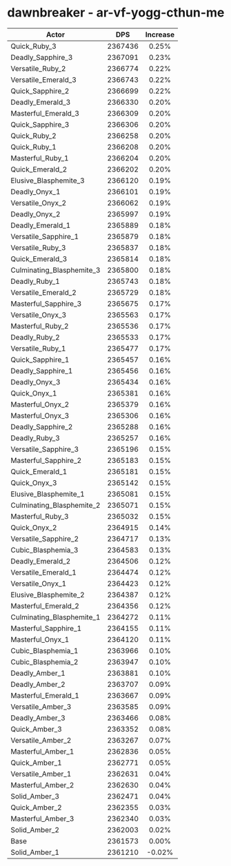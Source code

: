 # dawnbreaker - ar-vf-yogg-cthun-me
| Actor | DPS | Increase |
|---|:---:|:---:|
|Quick_Ruby_3|2367436|0.25%|
|Deadly_Sapphire_3|2367091|0.23%|
|Versatile_Ruby_2|2366774|0.22%|
|Versatile_Emerald_3|2366743|0.22%|
|Quick_Sapphire_2|2366699|0.22%|
|Deadly_Emerald_3|2366330|0.20%|
|Masterful_Emerald_3|2366309|0.20%|
|Quick_Sapphire_3|2366306|0.20%|
|Quick_Ruby_2|2366258|0.20%|
|Quick_Ruby_1|2366208|0.20%|
|Masterful_Ruby_1|2366204|0.20%|
|Quick_Emerald_2|2366202|0.20%|
|Elusive_Blasphemite_3|2366120|0.19%|
|Deadly_Onyx_1|2366101|0.19%|
|Versatile_Onyx_2|2366062|0.19%|
|Deadly_Onyx_2|2365997|0.19%|
|Deadly_Emerald_1|2365889|0.18%|
|Versatile_Sapphire_1|2365879|0.18%|
|Versatile_Ruby_3|2365837|0.18%|
|Quick_Emerald_3|2365814|0.18%|
|Culminating_Blasphemite_3|2365800|0.18%|
|Deadly_Ruby_1|2365743|0.18%|
|Versatile_Emerald_2|2365729|0.18%|
|Masterful_Sapphire_3|2365675|0.17%|
|Versatile_Onyx_3|2365563|0.17%|
|Masterful_Ruby_2|2365536|0.17%|
|Deadly_Ruby_2|2365533|0.17%|
|Versatile_Ruby_1|2365477|0.17%|
|Quick_Sapphire_1|2365457|0.16%|
|Deadly_Sapphire_1|2365456|0.16%|
|Deadly_Onyx_3|2365434|0.16%|
|Quick_Onyx_1|2365381|0.16%|
|Masterful_Onyx_2|2365379|0.16%|
|Masterful_Onyx_3|2365306|0.16%|
|Deadly_Sapphire_2|2365288|0.16%|
|Deadly_Ruby_3|2365257|0.16%|
|Versatile_Sapphire_3|2365196|0.15%|
|Masterful_Sapphire_2|2365183|0.15%|
|Quick_Emerald_1|2365181|0.15%|
|Quick_Onyx_3|2365142|0.15%|
|Elusive_Blasphemite_1|2365081|0.15%|
|Culminating_Blasphemite_2|2365071|0.15%|
|Masterful_Ruby_3|2365032|0.15%|
|Quick_Onyx_2|2364915|0.14%|
|Versatile_Sapphire_2|2364717|0.13%|
|Cubic_Blasphemia_3|2364583|0.13%|
|Deadly_Emerald_2|2364506|0.12%|
|Versatile_Emerald_1|2364474|0.12%|
|Versatile_Onyx_1|2364423|0.12%|
|Elusive_Blasphemite_2|2364387|0.12%|
|Masterful_Emerald_2|2364356|0.12%|
|Culminating_Blasphemite_1|2364272|0.11%|
|Masterful_Sapphire_1|2364155|0.11%|
|Masterful_Onyx_1|2364120|0.11%|
|Cubic_Blasphemia_1|2363966|0.10%|
|Cubic_Blasphemia_2|2363947|0.10%|
|Deadly_Amber_1|2363881|0.10%|
|Deadly_Amber_2|2363707|0.09%|
|Masterful_Emerald_1|2363667|0.09%|
|Versatile_Amber_3|2363585|0.09%|
|Deadly_Amber_3|2363466|0.08%|
|Quick_Amber_3|2363352|0.08%|
|Versatile_Amber_2|2363267|0.07%|
|Masterful_Amber_1|2362836|0.05%|
|Quick_Amber_1|2362771|0.05%|
|Versatile_Amber_1|2362631|0.04%|
|Masterful_Amber_2|2362630|0.04%|
|Solid_Amber_3|2362471|0.04%|
|Quick_Amber_2|2362355|0.03%|
|Masterful_Amber_3|2362340|0.03%|
|Solid_Amber_2|2362003|0.02%|
|Base|2361573|0.00%|
|Solid_Amber_1|2361210|-0.02%|
